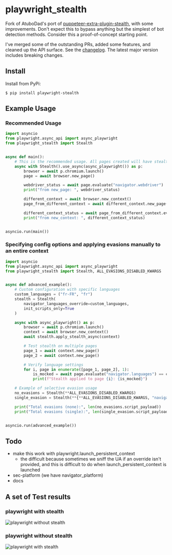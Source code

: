# playwright_stealth

Fork of AtuboDad's port
of [puppeteer-extra-plugin-stealth](https://github.com/berstend/puppeteer-extra/tree/master/packages/puppeteer-extra-plugin-stealth),
with some improvements. Don't expect this to bypass anything but the simplest of bot detection methods. Consider this a
proof-of-concept starting point.

I've merged some of the outstanding PRs, added some features, and cleaned up the API surface. See
the [changelog](https://github.com/Mattwmaster58/playwright_stealth/blob/main/CHANGELOG.md). The latest major version includes breaking changes.

## Install

Install from PyPi:

```
$ pip install playwright-stealth
```

## Example Usage

### Recommended Usage

```python
import asyncio
from playwright.async_api import async_playwright
from playwright_stealth import Stealth


async def main():
    # This is the recommended usage. All pages created will have stealth applied:
    async with Stealth().use_async(async_playwright()) as p:
        browser = await p.chromium.launch()
        page = await browser.new_page()

        webdriver_status = await page.evaluate("navigator.webdriver")
        print("from new_page: ", webdriver_status)

        different_context = await browser.new_context()
        page_from_different_context = await different_context.new_page()

        different_context_status = await page_from_different_context.evaluate("navigator.webdriver")
        print("from new_context: ", different_context_status)


asyncio.run(main())
```

### Specifying config options and applying evasions manually to an entire context

```python
import asyncio
from playwright.async_api import async_playwright
from playwright_stealth import Stealth, ALL_EVASIONS_DISABLED_KWARGS


async def advanced_example():
    # Custom configuration with specific languages
    custom_languages = ("fr-FR", "fr")
    stealth = Stealth(
        navigator_languages_override=custom_languages,
        init_scripts_only=True
    )

    async with async_playwright() as p:
        browser = await p.chromium.launch()
        context = await browser.new_context()
        await stealth.apply_stealth_async(context)

        # Test stealth on multiple pages
        page_1 = await context.new_page()
        page_2 = await context.new_page()

        # Verify language settings
        for i, page in enumerate([page_1, page_2], 1):
            is_mocked = await page.evaluate("navigator.languages") == custom_languages
            print(f"Stealth applied to page {i}: {is_mocked}")

    # Example of selective evasion usage
    no_evasions = Stealth(**ALL_EVASIONS_DISABLED_KWARGS)
    single_evasion = Stealth(**{**ALL_EVASIONS_DISABLED_KWARGS, "navigator_webdriver": True})

    print("Total evasions (none):", len(no_evasions.script_payload))
    print("Total evasions (single):", len(single_evasion.script_payload))


asyncio.run(advanced_example())
```

## Todo

- make this work with playwright.launch_persistent_context
    - the difficult because sometimes we sniff the UA if an override isn't provided, and this is difficult to do when
      launch_persistent_context is launched
- sec-platform (we have navigator_platform)
- docs

## A set of Test results

### playwright with stealth

![playwright without stealth](./images/example_with_stealth.png)

### playwright without stealth

![playwright with stealth](./images/example_without_stealth.png)
